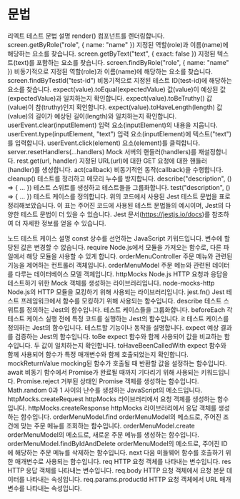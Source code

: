 # 문법
리엑트 테스트 문법	설명
render(<Component />)	컴포넌트를 렌더링합니다.
screen.getByRole("role", { name: "name" })	지정된 역할(role)과 이름(name)에 해당하는 요소를 찾습니다.
screen.getByText("text", { exact: false })	지정된 텍스트(text)를 포함하는 요소를 찾습니다.
screen.findByRole("role", { name: "name" })	비동기적으로 지정된 역할(role)과 이름(name)에 해당하는 요소를 찾습니다.
screen.findByTestId("test-id")	비동기적으로 지정된 테스트 ID(test-id)에 해당하는 요소를 찾습니다.
expect(value).toEqual(expectedValue)	값(value)이 예상된 값(expectedValue)과 일치하는지 확인합니다.
expect(value).toBeTruthy()	값(value)이 참(truthy)인지 확인합니다.
expect(value).toHaveLength(length)	값(value)의 길이가 예상된 길이(length)와 일치하는지 확인합니다.
userEvent.clear(inputElement)	입력 요소(inputElement)의 내용을 지웁니다.
userEvent.type(inputElement, "text")	입력 요소(inputElement)에 텍스트("text")를 입력합니다.
userEvent.click(element)	요소(element)를 클릭합니다.
server.resetHandlers(...handlers)	Mock 서버의 핸들러(handlers)를 재설정합니다.
rest.get(url, handler)	지정된 URL(url)에 대한 GET 요청에 대한 핸들러(handler)를 생성합니다.
act(callback)	비동기적인 동작(callback)을 수행합니다.
cleanup()	테스트를 정리하고 메모리 누수를 방지합니다.
describe("description", () => { ... })	테스트 스위트를 생성하고 테스트들을 그룹화합니다.
test("description", () => { ... })	테스트 케이스를 정의합니다.
위의 코드에서 사용된 Jest 테스트 문법을 표로 정리해보았습니다. 이 표는 주어진 코드에 사용된 테스트 문법들의 예시이며, Jest의 다양한 테스트 문법이 더 있을 수 있습니다. Jest 문서(https://jestjs.io/docs)를 참조하여 더 자세한 정보를 얻을 수 있습니다.



노드 테스트 케이스	설명
const	상수를 선언하는 JavaScript 키워드입니다. 변수에 할당된 값은 변경할 수 없습니다.
require	Node.js에서 모듈을 가져오는 함수로, 다른 파일에서 해당 모듈을 사용할 수 있게 합니다.
orderMenuController	주문 메뉴와 관련된 기능을 제어하는 컨트롤러 객체입니다.
orderMenuModel	주문 메뉴와 관련된 데이터를 다루는 데이터베이스 모델 객체입니다.
httpMocks	Node.js HTTP 요청과 응답을 테스트하기 위한 Mock 객체를 생성하는 라이브러리입니다.
node-mocks-http	Node.js의 HTTP 모듈을 모킹하기 위해 사용되는 라이브러리입니다.
jest.fn()	Jest 테스트 프레임워크에서 함수를 모킹하기 위해 사용되는 함수입니다.
describe	테스트 스위트를 정의하는 Jest의 함수입니다. 테스트 케이스들을 그룹화합니다.
beforeEach	각 테스트 케이스 실행 전에 특정 코드를 실행하는 Jest의 함수입니다.
it	테스트 케이스를 정의하는 Jest의 함수입니다. 테스트할 기능이나 동작을 설명합니다.
expect	예상 결과를 검증하는 Jest의 함수입니다.
toBe	expect 함수와 함께 사용되어 값을 비교하는 함수입니다. 두 값이 일치하는지 확인합니다.
toHaveBeenCalledWith	expect 함수와 함께 사용되어 함수가 특정 매개변수와 함께 호출되었는지 확인합니다.
mockReturnValue	mocking된 함수가 호출될 때 반환할 값을 설정하는 함수입니다.
await	비동기 함수에서 Promise가 완료될 때까지 기다리기 위해 사용되는 키워드입니다.
Promise.reject	거부된 상태인 Promise 객체를 생성하는 함수입니다.
Math.random	0과 1 사이의 난수를 생성하는 JavaScript의 메소드입니다.
httpMocks.createRequest	httpMocks 라이브러리에서 요청 객체를 생성하는 함수입니다.
httpMocks.createResponse	httpMocks 라이브러리에서 응답 객체를 생성하는 함수입니다.
orderMenuModel.find	orderMenuModel의 메소드로, 주어진 조건에 맞는 주문 메뉴를 조회하는 함수입니다.
orderMenuModel.create	orderMenuModel의 메소드로, 새로운 주문 메뉴를 생성하는 함수입니다.
orderMenuModel.findByIdAndDelete	orderMenuModel의 메소드로, 주어진 ID에 해당하는 주문 메뉴를 삭제하는 함수입니다.
next	다음 미들웨어 함수를 호출하기 위한 매개변수로 사용되는 함수입니다.
req	HTTP 요청 객체를 나타내는 변수입니다.
res	HTTP 응답 객체를 나타내는 변수입니다.
req.body	HTTP 요청 객체에서 요청 본문 데이터를 나타내는 속성입니다.
req.params.productId	HTTP 요청 객체에서 URL 매개변수를 나타내는 속성입니다.
